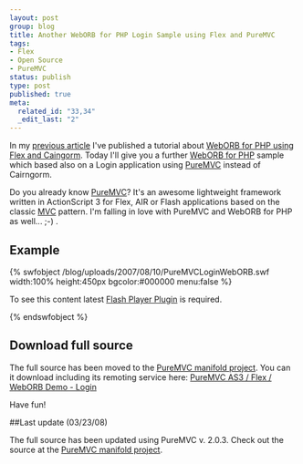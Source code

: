```yaml
--- 
layout: post
group: blog
title: Another WebORB for PHP Login Sample using Flex and PureMVC
tags: 
- Flex
- Open Source
- PureMVC
status: publish
type: post
published: true
meta: 
  related_id: "33,34"
  _edit_last: "2"
---
```



In my [previous article](/blog/2007/08/08/weborb-for-php-login-example-using-flex-3-and-caingorm-221/) I've published a tutorial about [WebORB for PHP using Flex and Caingorm](/blog/2007/08/08/weborb-for-php-login-example-using-flex-3-and-caingorm-221/). Today I'll give you a further [WebORB for PHP](http://www.themidnightcoders.com/weborb/php/) sample which based also on a Login application using [PureMVC](http://www.puremvc.org/) instead of Cairngorm.

Do you already know [PureMVC](http://www.puremvc.org/)? It's an awesome lightweight framework written in ActionScript 3 for Flex, AIR or Flash applications based on the classic [MVC](http://en.wikipedia.org/wiki/Model-view-controller) pattern. I'm falling in love with PureMVC and WebORB for PHP as well... ;-) .

<!--more-->

## Example

{% swfobject /blog/uploads/2007/08/10/PureMVCLoginWebORB.swf width:100% height:450px bgcolor:#000000 menu:false %}
<p>To see this content latest <a href='http://www.adobe.com/go/getflashplayer'>Flash Player Plugin</a> is required.</p>
{% endswfobject %}

## Download full source

The full source has been moved to the [PureMVC manifold project](http://trac.puremvc.org/PureMVC_AS3). You can it download including its remoting service here:
[PureMVC AS3 / Flex / WebORB Demo - Login](http://trac.puremvc.org/Demo_AS3_Flex_WebORB_Login)

Have fun!

##Last update (03/23/08)

The full source has been updated using PureMVC v. 2.0.3. Check out the source at the [PureMVC manifold project](http://trac.puremvc.org/PureMVC_AS3).
